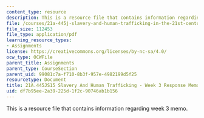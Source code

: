 ```yaml
---
content_type: resource
description: This is a resource file that contains information regarding week 3 memo.
file: /courses/21a-445j-slavery-and-human-trafficking-in-the-21st-century-spring-2015/df7b95ee2a39225d1f2c90746ab1b156_MIT21A_445JS15_Week3memo.pdf
file_size: 112453
file_type: application/pdf
learning_resource_types:
- Assignments
license: https://creativecommons.org/licenses/by-nc-sa/4.0/
ocw_type: OCWFile
parent_title: Assignments
parent_type: CourseSection
parent_uid: 99081c7a-f710-8b3f-957e-4982199d5f25
resourcetype: Document
title: 21A.445JS15 Slavery And Human Trafficking - Week 3 Response Memo
uid: df7b95ee-2a39-225d-1f2c-90746ab1b156
---
```

This is a resource file that contains information regarding week 3 memo.